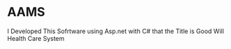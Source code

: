 # AAMS
I Developed This Sofrtware using Asp.net with C# that the Title is Good Will Health Care System
